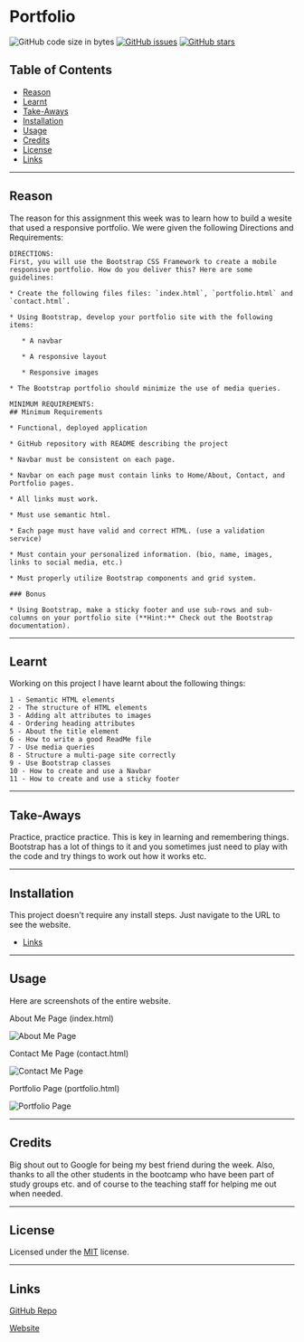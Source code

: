 # Portfolio
![GitHub code size in bytes](https://img.shields.io/github/languages/code-size/jdbell123/portfolio)
 [![GitHub issues](https://img.shields.io/github/issues/jdbell123/portfolio)](https://github.com/jdbell123/portfolio/issues)
 [![GitHub stars](https://img.shields.io/github/stars/jdbell123/portfolio)](https://github.com/jdbell123/portfolio/stargazers)
## Table of Contents

* [Reason](#reason)
* [Learnt](#learnt)
* [Take-Aways](#Take-Aways)
* [Installation](#installation)
* [Usage](#usage)
* [Credits](#credits)
* [License](#license)
* [Links](#links)

***

## Reason

The reason for this assignment this week was to learn how to build a wesite that used a responsive portfolio. We were given the following Directions and Requirements:

```
DIRECTIONS:
First, you will use the Bootstrap CSS Framework to create a mobile responsive portfolio. How do you deliver this? Here are some guidelines:

* Create the following files files: `index.html`, `portfolio.html` and `contact.html`.

* Using Bootstrap, develop your portfolio site with the following items:

   * A navbar

   * A responsive layout

   * Responsive images

* The Bootstrap portfolio should minimize the use of media queries.
```

```
MINIMUM REQUIREMENTS:
## Minimum Requirements

* Functional, deployed application

* GitHub repository with README describing the project

* Navbar must be consistent on each page.

* Navbar on each page must contain links to Home/About, Contact, and Portfolio pages.

* All links must work.

* Must use semantic html.

* Each page must have valid and correct HTML. (use a validation service)

* Must contain your personalized information. (bio, name, images, links to social media, etc.)

* Must properly utilize Bootstrap components and grid system.

### Bonus

* Using Bootstrap, make a sticky footer and use sub-rows and sub-columns on your portfolio site (**Hint:** Check out the Bootstrap documentation).
```

---

## Learnt

Working on this project I have learnt about the following things:

    1 - Semantic HTML elements
    2 - The structure of HTML elements
    3 - Adding alt attributes to images
    4 - Ordering heading attributes
    5 - About the title element
    6 - How to write a good ReadMe file
    7 - Use media queries
    8 - Structure a multi-page site correctly
    9 - Use Bootstrap classes
    10 - How to create and use a Navbar
    11 - How to create and use a sticky footer

---

## Take-Aways

Practice, practice practice. This is key in learning and remembering things. Bootstrap has a lot of things to it and you sometimes just need to play with the code and try things to work out how it works etc.

---

## Installation

This project doesn't require any install steps. Just navigate to the URL to see the website.

* [Links](#links)

---

## Usage 

Here are screenshots of the entire website.

About Me Page (index.html)

![About Me Page](./assets/images/???????.png "About Me Page")


Contact Me Page (contact.html)

![Contact Me Page](./assets/images/???????.png "Contact Me Page")


Portfolio Page (portfolio.html)

![Portfolio Page](./assets/images/???????.png "Portfolio Page")


---

## Credits

Big shout out to Google for being my best friend during the week. Also, thanks to all the other students in the bootcamp who have been part of study groups etc. and of course to the teaching staff for helping me out when needed. 

---

## License


Licensed under the [MIT](./assets/license.txt) license.


---

## Links

[GitHub Repo](https://github.com/jdbell123/portfolio)

[Website](https://jdbell123.github.io/portfolio/)